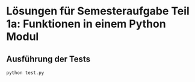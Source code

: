 # Lösungen für  Semesteraufgabe Teil 1a: Funktionen in einem Python Modul

## Ausführung der Tests

    python test.py
